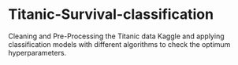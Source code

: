 # Titanic-Survival-classification
Cleaning and Pre-Processing the Titanic data Kaggle and applying classification models with different algorithms to check the optimum hyperparameters.
